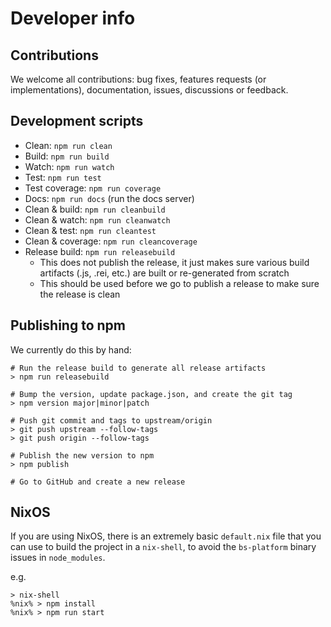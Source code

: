 # Developer info

## Contributions

We welcome all contributions: bug fixes, features requests (or implementations), documentation, issues, discussions or feedback.

## Development scripts

* Clean: `npm run clean`
* Build: `npm run build`
* Watch: `npm run watch`
* Test: `npm run test`
* Test coverage: `npm run coverage`
* Docs: `npm run docs` (run the docs server)
* Clean & build: `npm run cleanbuild`
* Clean & watch: `npm run cleanwatch`
* Clean & test: `npm run cleantest`
* Clean & coverage: `npm run cleancoverage`
* Release build: `npm run releasebuild`
    * This does not publish the release, it just makes sure various build artifacts (.js, .rei, etc.) are built or re-generated from scratch
    * This should be used before we go to publish a release to make sure the release is clean

## Publishing to npm

We currently do this by hand:

```
# Run the release build to generate all release artifacts
> npm run releasebuild

# Bump the version, update package.json, and create the git tag
> npm version major|minor|patch

# Push git commit and tags to upstream/origin
> git push upstream --follow-tags
> git push origin --follow-tags

# Publish the new version to npm
> npm publish

# Go to GitHub and create a new release
```

## NixOS

If you are using NixOS, there is an extremely basic `default.nix` file that you can
use to build the project in a `nix-shell`, to avoid the `bs-platform` binary issues
in `node_modules`.

e.g.

```
> nix-shell
%nix% > npm install
%nix% > npm run start
```